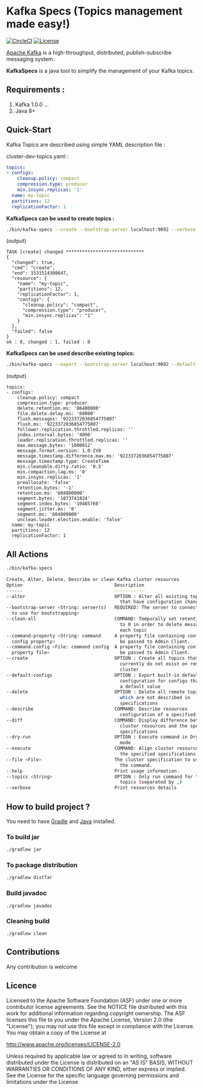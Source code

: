 Kafka Specs (Topics management made easy!)
==========================================

[![CircleCI](https://circleci.com/gh/Zenika/kafka-specs/tree/feature%2Fcircle-ci-init.svg?style=svg&circle-token=44dffabbf60d064f8195246fbc2a63549998e582)](https://circleci.com/gh/Zenika/kafka-specs/tree/feature%2Fcircle-ci-init)
[![License](https://img.shields.io/badge/License-Apache%202.0-blue.svg)](https://github.com/Zenika/kafka-specs/blob/master/LICENSE)

[Apache Kafka](http://kafka.apache.org/) is a high-throughput, distributed, publish-subscribe messaging system.

**KafkaSpecs** is a java tool to simplify the management of your Kafka topics.

## Requirements :

1. Kafka 1.0.0 ...
2. Java 8+

## Quick-Start

Kafka Topics are described using simple YAML description file : 

cluster-dev-topics.yaml : 
```yaml
topics:
- configs:
    cleanup.policy: compact
    compression.type: producer
    min.insync.replicas: '1'
  name: my-topic
  partitions: 12
  replicationFactor: 1
```

**KafkaSpecs can be used to create topics :**

```bash
./bin/kafka-specs --create --bootstrap-server localhost:9092 --verbose --file cluster-dev-topics.yaml
```

(output)
```
TASK [create] changed *****************************
{
  "changed": true,
  "cmd": "create",
  "end": 1531514308647,
  "resource": {
    "name": "my-topic",
    "partitions": 12,
    "replicationFactor": 1,
    "configs": {
      "cleanup.policy": "compact",
      "compression.type": "producer",
      "min.insync.replicas": "1"
    }
  },
  "failed": false
}
ok : 0, changed : 1, failed : 0
```

**KafkaSpecs can be used describe existing topics:**

```bash
./bin/kafka-specs --export --bootstrap-server localhost:9092 --default-configs
```
(output)
```
topics:
- configs:
    cleanup.policy: compact
    compression.type: producer
    delete.retention.ms: '86400000'
    file.delete.delay.ms: '60000'
    flush.messages: '9223372036854775807'
    flush.ms: '9223372036854775807'
    follower.replication.throttled.replicas: ''
    index.interval.bytes: '4096'
    leader.replication.throttled.replicas: ''
    max.message.bytes: '1000012'
    message.format.version: 1.0-IV0
    message.timestamp.difference.max.ms: '9223372036854775807'
    message.timestamp.type: CreateTime
    min.cleanable.dirty.ratio: '0.5'
    min.compaction.lag.ms: '0'
    min.insync.replicas: '1'
    preallocate: 'false'
    retention.bytes: '-1'
    retention.ms: '604800000'
    segment.bytes: '1073741824'
    segment.index.bytes: '10485760'
    segment.jitter.ms: '0'
    segment.ms: '604800000'
    unclean.leader.election.enable: 'false'
  name: my-topic
  partitions: 12
  replicationFactor: 1
```

## All Actions

```bash
./bin/kafka-specs        
                                                     
Create, Alter, Delete, Describe or clean Kafka cluster resources
Option                                  Description                           
------                                  -----------                           
--alter                                 OPTION : Alter all existing topics    
                                          that have configuration changed     
--bootstrap-server <String: server(s)   REQUIRED: The server to connect to.   
  to use for bootstrapping>                                                   
--clean-all                             COMMAND: Temporally set retention.ms  
                                          to 0 in order to delete messages for
                                          each topic                          
--command-property <String: command     A property file containing configs to 
  config property>                        be passed to Admin Client.          
--command.config <File: command config  A property file containing configs to 
  property file>                          be passed to Admin Client.          
--create                                OPTION : Create all topics that       
                                          currently do not exist on remote    
                                          cluster                             
--default-configs                       OPTION : Export built-in default      
                                          configuration for configs that have 
                                          a default value                     
--delete                                OPTION : Delete all remote topics     
                                          which are not described in          
                                          specifications                      
--describe                              COMMAND: Describe resources           
                                          configuration of a specified cluster
--diff                                  COMMAND: Display difference between   
                                          cluster resources and the specified 
                                          specifications                      
--dry-run                               OPTION : Execute command in Dry-Run   
                                          mode                                
--execute                               COMMAND: Align cluster resources with 
                                          the specified specifications        
--file <File>                           The cluster specification to used for 
                                          the command.                        
--help                                  Print usage information.              
--topics <String>                       OPTION : Only run command for this of 
                                          topics (separated by ,)             
--verbose                               Print resources details
``` 

## How to build project ?

You need to have [Gradle](http://www.gradle.org/installation) and [Java](http://www.oracle.com/technetwork/java/javase/downloads/index.html) installed.

### To build jar
```bash
./gradlew jar
```
### To package distribution
```bash
./gradlew distTar
```
### Build javadoc
```
./gradlew javadoc
```

### Cleaning build
```
./gradlew clean
```

## Contributions
Any contribution is welcome

## Licence
Licensed to the Apache Software Foundation (ASF) under one or more contributor license agreements. See the NOTICE file distributed with this work for additional information regarding copyright ownership. The ASF licenses this file to you under the Apache License, Version 2.0 (the "License"); you may not use this file except in compliance with the License. You may obtain a copy of the License at

http://www.apache.org/licenses/LICENSE-2.0

Unless required by applicable law or agreed to in writing, software distributed under the License is distributed on an "AS IS" BASIS, WITHOUT WARRANTIES OR CONDITIONS OF ANY KIND, either express or implied. See the License for the specific language governing permissions and limitations under the License

